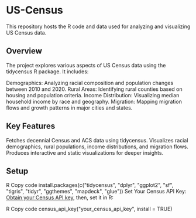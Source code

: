 # US-Census

This repository hosts the R code and data used for analyzing and visualizing US Census data.

## Overview

The project explores various aspects of US Census data using the tidycensus R package. It includes:

Demographics: Analyzing racial composition and population changes between 2010 and 2020.
Rural Areas: Identifying rural counties based on housing and population criteria.
Income Distribution: Visualizing median household income by race and geography.
Migration: Mapping migration flows and growth patterns in major cities and states.

## Key Features

Fetches decennial Census and ACS data using tidycensus.
Visualizes racial demographics, rural populations, income distributions, and migration flows.
Produces interactive and static visualizations for deeper insights.

## Setup
R
Copy code
install.packages(c("tidycensus", "dplyr", "ggplot2", "sf", "tigris", "tidyr", "ggthemes", "mapdeck", "glue"))
Set Your Census API Key: [Obtain your Census API key](https://api.census.gov/data/key_signup.html), then, set it in R:

R
Copy code
census_api_key("your_census_api_key", install = TRUE)




